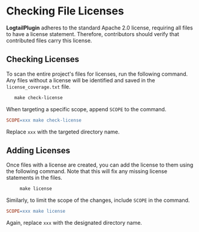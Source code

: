 # Checking File Licenses

**LogtailPlugin** adheres to the standard Apache 2.0 license, requiring all files to have a license statement. Therefore, contributors should verify that contributed files carry this license.

## Checking Licenses

To scan the entire project's files for licenses, run the following command. Any files without a license will be identified and saved in the `license_coverage.txt` file.

```makefile
   make check-license
```

When targeting a specific scope, append `SCOPE` to the command.

```makefile
SCOPE=xxx make check-license
```

Replace `xxx` with the targeted directory name.

## Adding Licenses

Once files with a license are created, you can add the license to them using the following command. Note that this will fix any missing license statements in the files.

```makefile
     make license
```

Similarly, to limit the scope of the changes, include `SCOPE` in the command.

```makefile
SCOPE=xxx make license
```

Again, replace `xxx` with the designated directory name.

